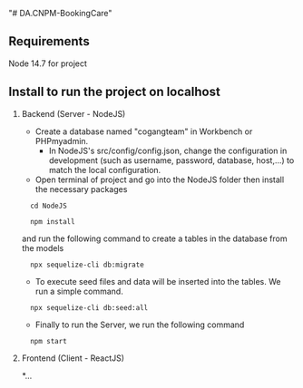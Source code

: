 "# DA.CNPM-BookingCare"

## Requirements
Node 14.7 for project

## Install to run the project on localhost
1. Backend (Server - NodeJS)
    * Create a database named "cogangteam" in Workbench or PHPmyadmin.
      * In NodeJS's src/config/config.json, change the configuration in development (such as username, password, database, host,...) to match the local configuration.
    * Open terminal of project and go into the NodeJS folder then install the necessary packages
    ```
      cd NodeJS
    ```
    ```
      npm install
    ```
    and run the following command to create a tables in the database from the models
    ```
      npx sequelize-cli db:migrate
    ```

    * To execute seed files and data will be inserted into the tables. We run a simple command.
    ```
      npx sequelize-cli db:seed:all
    ```
    * Finally to run the Server, we run the following command
    ```
      npm start
    ```
2. Frontend (Client - ReactJS)

   *...

